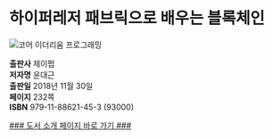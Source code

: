  
# 하이퍼레저 패브릭으로 배우는 블록체인
  

![코어 이더리움 프로그래밍](http://image.kyobobook.co.kr/images/book/xlarge/453/x9791188621453.jpg)

**출판사** 제이펍  
**저자명** 윤대근  
**출판일** 2018년 11월 30일  
**페이지** 232쪽  
**ISBN** 979-11-88621-45-3 (93000)  

[### 도서 소개 페이지 바로 가기 ###](http://jpub.tistory.com/871?category=208491)



